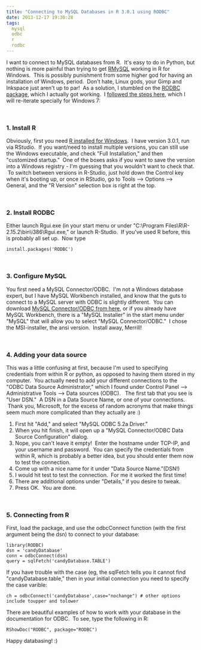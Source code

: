 ```yaml
---
title: "Connecting to MySQL Databases in R 3.0.1 using RODBC"
date: 2013-12-17 19:30:28
tags:
  mysql
  odbc
  r
  rodbc
---
```



I want to connect to MySQL databases from R.  It's easy to do in Python, but nothing is more painful than trying to get [RMySQL](http://cran.r-project.org/web/packages/RMySQL/index.html) working in R for Windows.  This is possibly punishment from some higher god for having an installation of Windows, period.  Don't hate, Linux gods, your Gimp and Inkspace just aren't up to par!  As a solution, I stumbled on the [RODBC package](http://cran.r-project.org/web/packages/RODBC/index.html), which I actually got working.  I [followed the steps here](http://blog.iwanluijks.nl/?!=/post/5-connecting-to-mysql-with-r-using-rodbc-on-windows-xp.html), which I will re-iterate specially for Windows 7:

 

### 1. Install R

Obviously, first you need [R installed for Windows](http://cran.r-project.org/bin/windows/base/).  I have version 3.0.1, run via RStudio.  If you want/need to install multiple versions, you can still use the Windows executable, and check "Full Installation," and then "customized startup."  One of the boxes asks if you want to save the version into a Windows registry - I'm guessing that you wouldn't want to check that.  To switch between versions in R-Studio, just hold down the Control key when it's booting up, or once in RStudio, go to Tools --> Options --> General, and the "R Version" selection box is right at the top.

 

### 2. Install RODBC

Either launch Rgui.exe (in your start menu or under "C:\Program Files\R\R-2.15.2\bin\i386\Rgui.exe," or launch R-Studio.  If you've used R before, this is probably all set up.  Now type

```
install.packages('RODBC')
```
 

### 3. Configure MySQL

You first need a MySQL Connector/ODBC.  I'm not a Windows database expert, but I have MySQL Workbench installed, and know that the guts to connect to a MySQL server with ODBC is slightly different.  You can download [MySQL Connector/ODBC from here](http://dev.mysql.com/downloads/connector/odbc/), or if you already have MySQL Workbench, there is a "MySQL Installer" in the start menu under "MySQL" that will allow you to select "MySQL Connector/ODBC."  I chose the MSI-installer, the ansi version.  Install away, Merrill!</span>

 

### 4. Adding your data source

This was a little confusing at first, because I'm used to specifying credentials from within R or python, as opposed to having them stored in my computer.  You actually need to add your different connections to the "ODBC Data Source Administrator," which I found under Control Panel --> Administrative Tools --> Data sources (ODBC).   The first tab that you see is "User DSN."  A DSN in a Data Source Name, or one of your connections.  Thank you, Microsoft, for the excess of random acronyms that make things seem much more complicated than they actually are :)

1. First hit "Add," and select "MySQL ODBC 5.2a Driver."
2. When you hit finish, it will open up a "MySQL Connector/ODBC Data Source Configuration" dialog.
3. Nope, you can't leave it empty!  Enter the hostname under TCP-IP, and your username and password.  You can specify the credentials from within R, which is probably a better idea, but you should enter them now to test the connection.
4. Come up with a nice name for it under "Data Source Name."(DSN!)
5. I would hit test to test the connection.  For me it worked the first time!
6. There are additional options under "Details," if you desire to tweak.
7. Press OK.  You are done.

 

### 5. Connecting from R

First, load the package, and use the odbcConnect function (with the first argument being the dsn) to connect to your database:

```
library(RODBC)
dsn = 'candyDatabase'
conn = odbcConnect(dsn)
query = sqlFetch('candyDatabase.TABLE')
```

If you have trouble with the case (eg, the sqlFetch tells you it cannot find "candyDatabase.table," then in your initial connection you need to specify the case varible:

```
ch = odbcConnect('candyDatabase',case="nochange") # other options include toupper and tolower
```

There are beautiful examples of how to work with your database in the documentation for ODBC.  To see, type the following in R:

```
RShowDoc("RODBC", package="RODBC")
```

Happy databasing! :)
